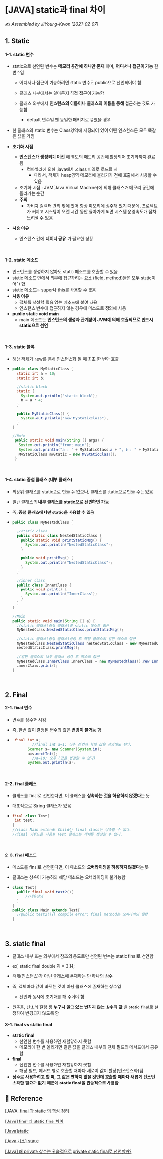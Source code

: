 # [JAVA] static과 final 차이

:writing_hand: *Assembled by JiYoung-Kwon (2021-02-07)* 



## 1. Static

#### 1-1. static 변수

* static으로 선언된 변수는 **메모리 공간에 하나만 존재** 하며, **어디서나 접근이 가능** 한 변수임

  * 어디서나 접근이 가능하려면 static 변수도 public으로 선언되어야 함

  * 클래스 내부에서는 얼마든지 직접 접근이 가능함

  * 클래스 외부에서 **인스턴스의 이름이나 클래스의 이름을 통해** 접근하는 것도 가능함

    * default 변수일 땐 동일한 패키지로 묶였을 경우

* 한 클래스의 static 변수는 Class영역에 저장되어 있어 어떤 인스턴스든 모두 똑같은 값을 가짐

* **초기화 시점**

  * **인스턴스가 생성되기 이전** 에 별도의 메모리 공간에 할당되어 초기화까지 완료됨
    * 컴파일러에 의해 .java에서 .class 파일로 로드될 시
      * 따라서, 객체가 heap영역 메모리에 올라가기 전에 호출해서 사용할 수 있음
  * 초기화 시점 : JVM(Java Virtual Machine)에 의해 클래스가 메모리 공간에 올라가는 순간
  * **주의**
    * 가비지 컬렉터 관리 밖에 있어 항상 메모리에 상주해 있기 때문에, 프로젝트가 커지고 시스템이 오랜 시간 동안 돌아가게 되면 시스템 운영속도가 점차 느려질 수 있음

* **사용 이유**

  * 인스턴스 간에 **데이터 공유** 가 필요한 상황


<br/>

#### 1-2. static 메소드

* 인스턴스를 생성하지 않아도 static 메소드를 호출할 수 있음
* static 메소드 안에서 외부에 접근하려는 요소 (field, method)들은 모두 static이어야 함
* static 메소드는 super나 this를 사용할 수 없음
* **사용 이유**
  * 객체를 생성할 필요 없는 메소드에 붙여 사용
  * 인스턴스 변수에 접근하지 않는 경우에 메소드로 정의해 사용
* **public static void main**
  - main 메소드는 **인스턴스의 생성과 관계없이 JVM에 의해 호출되므로 반드시 static으로 선언**

<br/>

#### 1-3. static 블록

* 해당 객체가 new를 통해 인스턴스화 될 때 최초 한 번만 호출

* ```java
  public class MyStaticClass {
    static int a = 10;
    static int b;
  
    //static block
    static {
      System.out.println("static block");
      b = a * 4;
    }
  
    public MyStaticClass() {
      System.out.println("new MyStaticClass");
    }
  }
  
  //Main
   public static void main(String [] args) {
     System.out.println("front main");
     System.out.println("a : " + MyStaticClass.a + ", b : " + MyStaticClass.b);
     MyStaticClass myStatic = new MyStaticClass();
   }
  ```

<br/>

#### 1-4. static 중첩 클래스 (내부 클래스)

- 최상위 클래스를 static으로 만들 수 없으나, 클래스를 static으로 만들 수는 있음

- 일반 클래스의 **내부 클래스를 static으로 선언하면 가능**

- 즉, **중첩 클래스에서만 static을 사용할 수 있음**

- ```java
  public class MyNestedClass {
  
    //static class
    public static class NestedStaticClass {
      public static void printStaticMsg() {
        System.out.println("NestedStaticClass");
      }
  
      public void printMsg() {
        System.out.println("NestedStaticClass");
      }
    }
  
    //inner class
    public class InnerClass {
      public void print() {
        System.out.println("InnerClass");
      }
    }
  }
  
  //Main
  public static void main(String [] a) {
    //static 클래스(중첩 클래스)의 static 메소드 접근
    MyNestedClass.NestedStaticClass.printStaticMsg();
  
    //static 클래스(중첩 클래스)생성 후 해당 클래스의 일반 메소드 접근
    MyNestedClass.NestedStaticClass nestedStaticClass = new MyNestedClass.NestedStaticClass();
    nestedStaticClass.printMsg();
  
    //일반 클래스의 내부 클래스 생성 후 메소드 접근
    MyNestedClass.InnerClass innerClass = new MyNestedClass().new InnerClass();
    innerClass.print();
  }
  ```

<br/>

## 2. Final

#### 2-1. final 변수

- 변수를 상수화 시킴

- 즉, 한번 값이 결정된 변수의 값은 **변경이 불가능** 함

- ```java
   final int a;
           //final int a=1; 상수 선언과 함께 값을 정의해도 된다.
  		 Scanner s= new Scanner(System.in);
  		 a=s.nextInt();
           //a=10; 오류 (값을 변경할 수 없다)
  		 System.out.println(a);
  ```

<br/>

#### 2-2. final 클래스

* 클래스를 final로 선언한다면, 이 클래스를 **상속하는 것을 허용하지 않겠다**는 뜻

* 대표적으로 String 클래스가 있음

* ```java
  final class Test{
   int test;
  }
  //class Main extends Child{} final class는 상속할 수 없다.
  //final 키워드를 사용한 Test 클래스는 객체를 생성할 수 없다.
  ```

<br/>

#### 2-3. final 메소드

* 메소드를 final로 선언한다면, 이 메소드의 **오버라이딩을 허용하지 않겠다**는 뜻

* 클래스는 상속이 가능하되 해당 메소드는 오버라이딩이 불가능함

* ```java
  class Test{
  	public final void test2(){
  		//내용정의
  	}
  }
  public class Main extends Test{
  	//public test2(){} compile error: final method는 오버라이딩 못함
  }
  ```

<br/>

## 3. static final

* 클래스 내부 또는 외부에서 참조의 용도로만 선언된 변수는 static final로 선언함
* ex) static final double PI = 3.14;
* 객체(인스턴스)가 아닌 클래스에 존재하는 단 하나의 상수
* 즉, 객체마다 값이 바뀌는 것이 아닌 클래스에 존재하는 상수임 
  - 선언과 동시에 초기화를 해 주어야 함

* 원주율, 산소의 질량 등 **누구나 알고 있는 변하지 않는 상수의 값** 을 static final로 설정하여 변경되지 않도록 함

#### 3-1. final vs static final

- **static final**
  - 선언한 변수를 사용하면 재할당하지 못함
  - 메모리에 한 번 올라가면 같은 값을 클래스 내부의 전체 필드와 메서드에서 공유함
- **final**
  - 선언한 변수를 사용하면 재할당하지 못함
  - 해당 필드, 메서드 별로 호출할 때마다 새로이 값이 할당(인스턴스화)됨
- **상수로 사용하려고 할 때, 그 값은 변하지 않을 것인데 호출할 때마다 새롭게 인스턴스화할 필요가 없기 때문에 static final을 관습적으로 사용함**



## :page_with_curl: Reference

[[JAVA] final 과 static 의 핵심 정리](https://goodncuteman.tistory.com/4)

[[Java] final 과 static final 차이](https://m.blog.naver.com/PostView.nhn?blogId=goddlaek&logNo=220889229659&proxyReferer=https:%2F%2Fwww.google.com%2F)

[[Java]static](https://blog.naver.com/goddlaek/220888359923)

[[Java 기초] static](https://it-mesung.tistory.com/86)

[[Java] 왜 private 상수는 관습적으로 private static final로 선언할까?](https://zorba91.tistory.com/275)